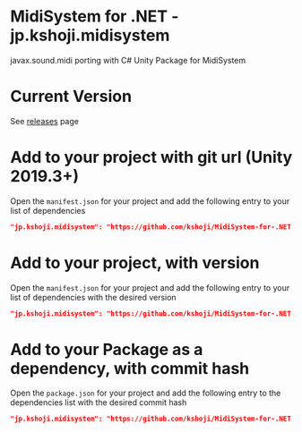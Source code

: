# MidiSystem for .NET - jp.kshoji.midisystem
javax.sound.midi porting with C# 
Unity Package for MidiSystem

# Current Version
See [releases](https://github.com/kshoji/MidiSystem-for-.NET/releases) page

# Add to your project with git url (Unity 2019.3+)

Open the `manifest.json` for your project and add the following entry to your list of dependencies

```json
"jp.kshoji.midisystem": "https://github.com/kshoji/MidiSystem-for-.NET.git",
```

# Add to your project, with version

Open the `manifest.json` for your project and add the following entry to your list of dependencies with the desired version

```json
"jp.kshoji.midisystem": "https://github.com/kshoji/MidiSystem-for-.NET.git#v1.0.1",
```

# Add to your Package as a dependency, with commit hash

Open the `package.json` for your project and add the following entry to the dependencies list with the desired commit hash

```json
"jp.kshoji.midisystem": "https://github.com/kshoji/MidiSystem-for-.NET.git#1295e26a5f9bdca90c7935bdbb6cd8511bc31c98",
```

